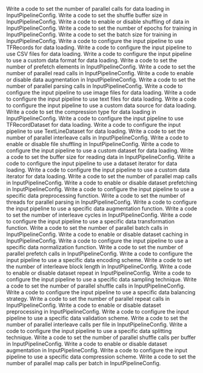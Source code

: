 Write a code to set the number of parallel calls for data loading in InputPipelineConfig.
Write a code to set the shuffle buffer size in InputPipelineConfig.
Write a code to enable or disable shuffling of data in InputPipelineConfig.
Write a code to set the number of epochs for training in InputPipelineConfig.
Write a code to set the batch size for training in InputPipelineConfig.
Write a code to configure the input pipeline to use TFRecords for data loading.
Write a code to configure the input pipeline to use CSV files for data loading.
Write a code to configure the input pipeline to use a custom data format for data loading.
Write a code to set the number of prefetch elements in InputPipelineConfig.
Write a code to set the number of parallel read calls in InputPipelineConfig.
Write a code to enable or disable data augmentation in InputPipelineConfig.
Write a code to set the number of parallel parsing calls in InputPipelineConfig.
Write a code to configure the input pipeline to use image files for data loading.
Write a code to configure the input pipeline to use text files for data loading.
Write a code to configure the input pipeline to use a custom data source for data loading.
Write a code to set the compression type for data loading in InputPipelineConfig.
Write a code to configure the input pipeline to use TFRecordDataset for data loading.
Write a code to configure the input pipeline to use TextLineDataset for data loading.
Write a code to set the number of parallel interleave calls in InputPipelineConfig.
Write a code to enable or disable file shuffling in InputPipelineConfig.
Write a code to configure the input pipeline to use a custom dataset for data loading.
Write a code to set the buffer size for reading data in InputPipelineConfig.
Write a code to configure the input pipeline to use a dataset iterator for data loading.
Write a code to configure the input pipeline to use a custom data iterator for data loading.
Write a code to set the number of parallel map calls in InputPipelineConfig.
Write a code to enable or disable dataset prefetching in InputPipelineConfig.
Write a code to configure the input pipeline to use a specific data preprocessing function.
Write a code to set the number of threads for parallel parsing in InputPipelineConfig.
Write a code to configure the input pipeline to use a specific data augmentation function.
Write a code to set the number of interleave cycles in InputPipelineConfig.
Write a code to configure the input pipeline to use a specific data transformation function.
Write a code to set the number of parallel batch calls in InputPipelineConfig.
Write a code to enable or disable dataset caching in InputPipelineConfig.
Write a code to configure the input pipeline to use a specific data normalization function.
Write a code to set the number of parallel prefetch calls in InputPipelineConfig.
Write a code to configure the input pipeline to use a specific data encoding scheme.
Write a code to set the number of interleave block length in InputPipelineConfig.
Write a code to enable or disable dataset repeat in InputPipelineConfig.
Write a code to configure the input pipeline to use a specific data sampling technique.
Write a code to set the number of parallel shuffle calls in InputPipelineConfig.
Write a code to configure the input pipeline to use a specific data balancing strategy.
Write a code to set the number of parallel repeat calls in InputPipelineConfig.
Write a code to enable or disable dataset preprocessing in InputPipelineConfig.
Write a code to configure the input pipeline to use a specific data validation scheme.
Write a code to set the number of parallel interleave calls per file in InputPipelineConfig.
Write a code to configure the input pipeline to use a specific data splitting technique.
Write a code to set the number of parallel shuffle calls per buffer in InputPipelineConfig.
Write a code to enable or disable dataset augmentation in InputPipelineConfig.
Write a code to configure the input pipeline to use a specific data compression scheme.
Write a code to set the number of parallel map calls per batch in InputPipelineConfig.